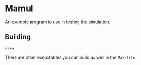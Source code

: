 # Mamul

An example program to use in testing the simulation. 

## Building
```
make
```

There are other exeuctables you can build as well in the `Makefile`.
